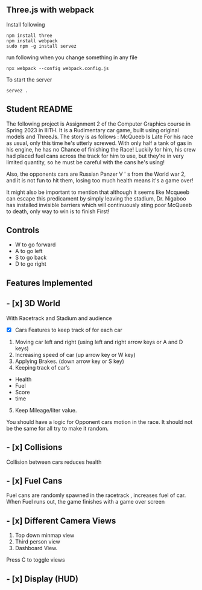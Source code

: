 ## Three.js with webpack

Install following

```
npm install three
npm install webpack
sudo npm -g install servez
```

run following when you change something in any file

```
npx webpack --config webpack.config.js

```
To start the server

```
servez .
```



## Student README
The following project is Assignment 2 of the Computer Graphics course in Spring 2023 in IIITH.
It is a Rudimentary car game, built using original models and ThreeJs.
The story is as follows :
McQueeb Is Late For his race as usual, only this time he's utterly screwed. With only half a tank of gas in his engine, he has no Chance of finishing the Race! Luckily for him, his crew had placed fuel cans across the track for him to use, but they're in very limited quantity, so he must be careful with the cans he's using!

Also, the opponents cars are Russian Panzer V ' s from the World war 2, and it is not fun to hit them, losing too much health means it's a game over!

It might also be important to mention that although it seems like Mcqueeb can escape this predicament by simply leaving the stadium, Dr. Nigaboo has installed invisible barriers which will continuously sting poor McQueeb to death, only way to win is to finish First!

## Controls
- W to go forward
- A to go left
- S to go back
- D to go right

## Features Implemented

## - [x] 3D World 
With Racetrack and Stadium and audience 
- [x] Cars
Features to keep track of for each car
1. Moving car left and right (using left and right arrow keys or A and D keys)
2. Increasing speed of car (up arrow key or W key)
3. Applying Brakes. (down arrow key or S
key)
4. Keeping track of car’s
- Health
- Fuel
- Score
- time
5. Keep Mileage/liter value.

You should have a logic for Opponent cars motion in the race. It should not be
the same for all try to make it random.
## - [x] Collisions
Collision between cars reduces health
## - [x] Fuel Cans
Fuel cans are randomly spawned in the racetrack , increases fuel of car. When Fuel runs out, the game finishes with a game over screen
## - [x] Different Camera Views
1. Top down minmap view
2. Third person view
3. Dashboard View.

Press C to toggle views
## - [x] Display (HUD)

